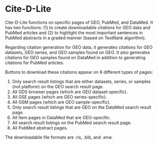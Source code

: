 # Cite-D-Lite

Cite-D-Lite functions on specific pages of GEO, PubMed, and DataMed.
It has two functions: (1) to create downloadable citations for GEO data and PubMed articles and (2) to highlight the most important sentences in PubMed abstracts in a graded manner (based on TextRank algorithm).

Regarding citation generation for GEO data, it generates citations for GEO datasets, GEO series, and GEO samples found on GEO. It also generates citations for GEO samples found on DataMed in addition to generating citations for PubMed articles.

Buttons to download these citations appear on 8 different types of pages:

1. Only search result listings that are either datasets, series, or samples (not platform) on the GEO search result page.
2. All GDS browser pages (which are GEO dataset-specific).
3. All GSE pages (which are GEO series-specific).
4. All GSM pages (which are GEO sample-specific).
5. Only search result listings that are GEO on the DataMed search result page.
6. All Item pages in DataMed that are GEO-specific.
7. All search result listings on the PubMed search result page.
8. All PubMed abstract pages.

The downloadable file formats are .ris, .bib, and .enw.
